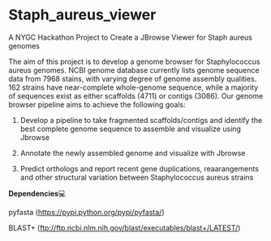 # Staph_aureus_viewer
A NYGC Hackathon Project to Create a JBrowse Viewer for Staph aureus genomes

The aim of this project is to develop a genome browser for Staphylococcus aureus genomes. NCBI genome database currently lists genome sequence data from 7968 stains, with varying degree of genome assembly qualities. 162 strains have near-complete whole-genome sequence, while a majority of sequences exist as either scaffolds (4711) or contigs (3086). Our genome browser pipeline aims to achieve the following goals:

1. Develop a pipeline to take fragmented scaffolds/contigs and identify the best complete genome sequence to assemble and visualize using Jbrowse

2. Annotate the newly assembled genome and visualize with Jbrowse

3. Predict orthologs and report recent gene duplications, reaarangements and other structural variation between Staphylococcus aureus strains


**Dependencies**:computer:

pyfasta (https://pypi.python.org/pypi/pyfasta/)

BLAST+ (ftp://ftp.ncbi.nlm.nih.gov/blast/executables/blast+/LATEST/)


